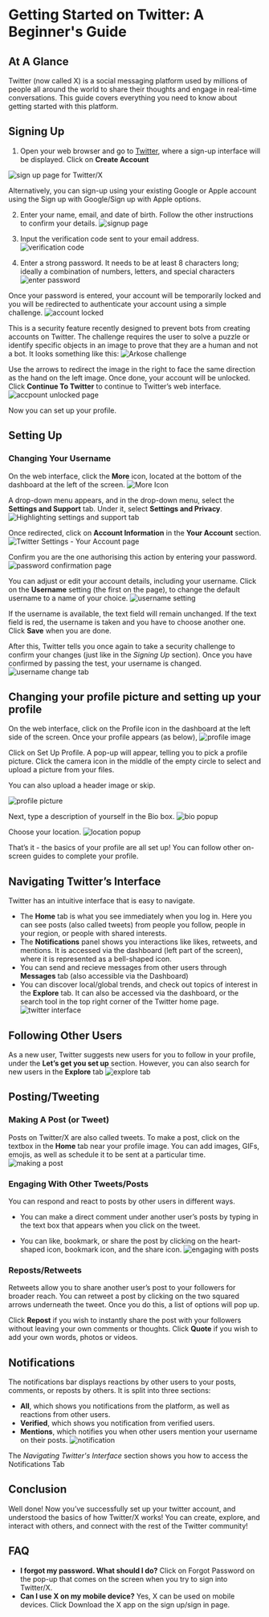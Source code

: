 
# Getting Started on Twitter: A Beginner's Guide
## At A Glance
Twitter (now called X) is a social messaging platform used by millions of people all around the world to share their thoughts and engage in real-time conversations. This guide covers everything you need to know about getting started with this platform.

## Signing Up 
1. Open your web browser and go to [Twitter](twitter.com), where a sign-up interface will be displayed. Click on **Create Account**
   
![sign up page for Twitter/X](https://github.com/jamesalexakande/Twitter-Web-User-Guide/assets/145064527/1ccf6181-b348-47ae-a2c8-e493b5677997)

Alternatively, you can sign-up using your existing Google or Apple account using the Sign up with Google/Sign up with Apple options. 

2. Enter your name, email, and date of birth. Follow the other instructions to confirm your details.
![signup page](https://github.com/jamesalexakande/Twitter-Web-User-Guide/assets/145064527/8b7f751a-0c89-4403-ba0c-b7420fb791b6)

3. Input the verification code sent to your email address.
![verification code](https://github.com/jamesalexakande/Twitter-Web-User-Guide/assets/145064527/745a60cd-07e2-4494-a0ae-215cf1719466)

4. Enter a strong password. It needs to be at least 8 characters long; ideally a combination of numbers, letters, and special characters
![enter password](https://github.com/jamesalexakande/Twitter-Web-User-Guide/assets/145064527/d0d7ec06-1ca5-4a4e-a9e2-780ab83738b4)

Once your password is entered, your account will be temporarily locked and you will be redirected to authenticate your account using a simple challenge. 
![account locked](https://github.com/jamesalexakande/Twitter-Web-User-Guide/assets/145064527/604d98d2-52bb-4f91-b5bc-dff088d74c7b)

This is a security feature recently designed to prevent bots from creating accounts on Twitter. The challenge requires the user to solve a puzzle or identify specific objects in an image to prove that they are a human and not a bot. It looks something like this:
![Arkose challenge](https://github.com/jamesalexakande/Twitter-Web-User-Guide/assets/145064527/f7f16a7c-2fc0-49b4-9209-d5514dbfef13)

Use the arrows to redirect the image in the right to face the same direction as the hand on the left image. Once done, your account will be unlocked. Click **Continue To Twitter** to continue to Twitter’s web interface. 
![accpount unlocked page](https://github.com/jamesalexakande/Twitter-Web-User-Guide/assets/145064527/01eb9e88-a8b2-453f-bcb6-f53ef21ca701)

Now you can set up your profile. 

## Setting Up
### Changing Your Username
On the web interface, click the **More** icon, located at the bottom of the dashboard at the left of the screen.
![More Icon](https://github.com/jamesalexakande/Twitter-Web-User-Guide/assets/145064527/15baf783-3e47-489a-a111-4aee18d04958)

A drop-down menu appears, and in the drop-down menu, select the **Settings and Support** tab. Under it, select **Settings and Privacy**. 
![Highlighting settings and support tab](https://github.com/jamesalexakande/Twitter-Web-User-Guide/assets/145064527/f910e170-9acd-4223-82bb-ba210c3a2b8a)

Once redirected, click on **Account Information** in the **Your Account** section. 
![Twitter Settings - Your Account page](https://github.com/jamesalexakande/Twitter-Web-User-Guide/assets/145064527/ce8125db-6fdf-4965-abe0-73246907f49f)

Confirm you are the one authorising this action by entering your password. 
![password confirmation page](https://github.com/jamesalexakande/Twitter-Web-User-Guide/assets/145064527/86ce7f5b-fdc7-47ba-a63a-3ce3e532606f)

You can adjust or edit your account details, including your username. Click on the **Username** setting (the first on the page), to change the default username to a name of your choice. 
![username setting](https://github.com/jamesalexakande/Twitter-Web-User-Guide/assets/145064527/29fcd761-4273-4e94-bdfb-e598aeacae1c)

If the username is available, the text field will remain unchanged. If the text field is red, the username is taken and you have to choose another one. Click **Save** when you are done. 

After this, Twitter tells you once again to take a security challenge to confirm your changes (just like in the *Signing Up* section). Once you have confirmed by passing the test, your username is changed.
![username change tab](https://github.com/jamesalexakande/Twitter-Web-User-Guide/assets/145064527/33f91c3e-39c0-44ab-9fdf-2a1fef879461)


## Changing your profile picture and setting up your profile 
On the web interface, click on the Profile icon in the dashboard at the left side of the screen. Once your profile appears (as below), 
![profile image](https://github.com/jamesalexakande/Twitter-Web-User-Guide/assets/145064527/40fa1be5-4906-4065-9743-70d44f5d01c2)

Click on Set Up Profile. A pop-up will appear, telling you to pick a profile picture. Click the camera icon in the middle of the empty circle to select and upload a picture from your files.  

You can also upload a header image or skip.

![profile picture](https://github.com/jamesalexakande/Twitter-Web-User-Guide/assets/145064527/fbbb8ec1-8684-4f1d-8463-be213d33eebe)

Next, type a description of yourself in the Bio box. 
![bio popup](https://github.com/jamesalexakande/Twitter-Web-User-Guide/assets/145064527/0a4e179e-1bd3-4ee7-aaed-2db0ac2512bb)

Choose your location.
![location popup](https://github.com/jamesalexakande/Twitter-Web-User-Guide/assets/145064527/0572c7ee-2e84-45a5-9523-7afe42d25797)

That’s it - the basics of your profile are all set up! You can follow other on-screen guides to complete your profile. 


## Navigating Twitter’s Interface

Twitter has an intuitive interface that is easy to navigate. 
- The **Home** tab is what you see immediately when you log in. Here you can see posts (also called tweets) from people you follow, people in your region, or people with shared interests. 
- The **Notifications** panel shows you interactions like likes, retweets, and mentions. It is accessed via the dashboard (left part of the screen), where it is represented as a bell-shaped icon.
- You can send and recieve messages from other users through **Messages** tab (also accessible via the Dashboard)
- You can discover local/global trends, and check out topics of interest in the **Explore** tab. It can also be accessed via the dashboard, or the search tool in the top right corner of the Twitter home page. 
![twitter interface](https://github.com/jamesalexakande/Twitter-Web-User-Guide/assets/145064527/c37d4300-4116-4fb4-996d-f96c5af57c31)

## Following Other Users
As a new user, Twitter suggests new users for you to follow in your profile, under the **Let’s get you set up** section. However, you can also search for new users in the **Explore** tab 
![explore tab](https://github.com/jamesalexakande/Twitter-Web-User-Guide/assets/145064527/1d75e873-a373-4ebc-bd48-61b37798eace)


## Posting/Tweeting 
### Making A Post (or Tweet) 
Posts on Twitter/X are also called tweets. To make a post, click on the textbox in the **Home** tab near your profile image. You can add images, GIFs, emojis, as well as schedule it to be sent at a particular time. 
![making a post](https://github.com/jamesalexakande/Twitter-Web-User-Guide/assets/145064527/91e2f467-69d9-4f73-8ffe-b896c489c762)


### Engaging With Other Tweets/Posts 
You can respond and react to posts by other users in different ways. 

- You can make a direct comment under another user’s posts by typing in the text box that appears when you click on the tweet.

- You can like, bookmark, or share the post by clicking on the heart-shaped icon, bookmark icon, and the share icon.
![engaging with posts](https://github.com/jamesalexakande/Twitter-Web-User-Guide/assets/145064527/10067ccb-1a4c-42e5-bccc-5402a7b05a60)

 
### Reposts/Retweets
Retweets allow you to share another user’s post to your followers for broader reach. 
You can retweet a post by clicking on the two squared arrows underneath the tweet. Once you do this, a list of options will pop up. 

Click **Repost** if you wish to instantly share the post with your followers without leaving your own comments or thoughts.
Click **Quote** if you wish to add your own words, photos or videos. 

## Notifications
The notifications bar displays reactions by other users to your posts, comments, or reposts by others. It is split into three sections:

- **All**, which shows you notifications from the platform, as well as reactions from other users. 
- **Verified**, which shows you notification from verified users.  
- **Mentions**, which notifies you when other users mention your username on their posts.
  ![notification](https://github.com/jamesalexakande/Twitter-Web-User-Guide/assets/145064527/4aef0a0d-1c53-4871-92bb-75d31ae5bcd2)
  
The *Navigating Twitter's Interface* section shows you how to access the Notifications Tab

  
## Conclusion
Well done! Now you’ve successfully set up your twitter account, and understood the basics of how Twitter/X works! You can create, explore, and interact with others, and connect with the rest of the Twitter community!

## FAQ
- **I forgot my password. What should I do?** Click on Forgot Password on the pop-up that comes on the screen when you try to sign into Twitter/X.
- **Can I use X on my mobile device?** Yes, X can be used on mobile devices. Click Download the X app on the sign up/sign in page. 



